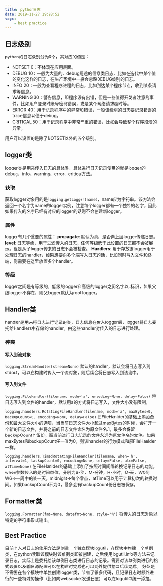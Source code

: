 ```yaml
---
title: python日志
date: 2019-11-27 19:28:52
tags:
    - best practice
---
```


## 日志级别

python的日志级别分为6个，其对应的值是：

- NOTSET 0：不体现在应用层面。
- DEBUG 10：一般为大量的、debug用途的信息类日志，比如在迭代中某个值的变化这样的日志，在生产环境中一般会忽略DEBUG级别的日志。
- INFO 20：一般为查看程序进程的日志，比如到达某个程序节点，收到某条请求等信息。
- WARNING 30：警告信息，即程序没有出错，但是一些值得开发者注意的事件，比如用户登录时账号密码错误，或是某个网络请求超时等。
- ERROR 40：用于记录程序中的异常和错误，一般该级别的日志要记录错误的trace信息以便于debug。
- CRITICAL 50：用于记录程序中非常严重的错误，比如会导致整个程序崩溃的异常。

用户可以设置的是除了NOTSET以外的五个级别。
<!-- more -->

## logger类

logger类是用来传入日志的具体类，具体进行日志记录使用的就是logger的debug、info、warning、error、critical方法。

### 获取

获取logger对象用的是`logging.getLogger(name)`，name应为字符串。该方法会返回一个名字为name的logger实例，注意每个logger都有一个独特的名字，因此如果传入的名字已经有对应的logger的话则不会创建新logger。

### 属性

logger有几个重要的属性：
**propagate**: 默认为真，是否向上层logger传递日志。
**level**: 日志等级，用于过滤传入的日志，任何等级低于此设置的日志都不会被展示。但是从子logger传来的日志不会被检查。
**Handlers**: 用于存放该logger用于处理日志的handler，如果想要向多个端写入日志的话，比如同时写入文件和终端，则需要在这里放置多个handler。

### 等级

logger之间是有等级的，低级的logger和高级的logger之间名字以`.`标识，如果父级logger不存在，则父logger默认为root logger。

## Handler类

handler是用来将日志进行记录的类，日志信息在传入logger后，logger将日志委托给Handlers中存储的handler，由这些handler对传入的日志进行处理。

### 种类

#### 写入到流对象

`logging.StreamHandler(stream=None)`
默认的handler，默认会将日志写入到stdout，可以在构建时传入一个流对象，则后续会将日志写入到该流中。

#### 写入到文件

`logging.FileHandler(filename, mode='a', encoding=None, delay=False)`
将日志写入到文件的handler，默认用a的方式将日志写入，文件大小没有限制。

`logging.handlers.RotatingFileHandler(filename, mode='a', maxBytes=0, backupCount=0, encoding=None, delay=False)`
在FileHanlder的基础上添加备份和最大文件大小的选项，当当前日志文件大小超过maxBytes的时候，会打开一个新的日志文件，并将之前的日志文件命名为原文件名.1，最多会保留backupCount个备份，而当前进行日志记录的文件永远为原文件名的文件。如果maxBytes和backupCount任一值为0，则该handler的行为模式和原FileHanlder一样。

`logging.handlers.TimedRotatingFileHandler(filename, when='h', interval=1, backupCount=0, encoding=None, delay=False, utc=False, atTime=None)`
在FileHanlder的基础上添加了按照时间间隔轮换记录日志的功能。when参数传入的是时间单位，分别为S-秒，M-分钟，H-小时，D-天，W0到W6->一周中的某一天，midnight->每个零点，atTime可以用于计算初次的轮换时间。如果backupCount不为0，最多会有backupCount份日志被保存。

## Formatter类

`logging.Formatter(fmt=None, datefmt=None, style='%')`
将传入的日志对象以特定的字符串形式输出。

## Best Practice

目前个人对日志的使用方法是创建一个独立模块logutil，在模块中构建一个单例类，在python读取该模块时该单例类即被创建，之后使用logutil.info等方法来记录日志，实际上是委托给该单例日志类进行日志的记录。需要对该单例类进行的格式设置以及输出源配置可以在构建时完成也可以对外提供接口后续完成。
好处是不需要在各个模块中单独创建logger类，节省了很多代码，且记录日志时额外进行的一些特殊的操作（比如向websocket发送日志）可以在logutil中统一添加。
